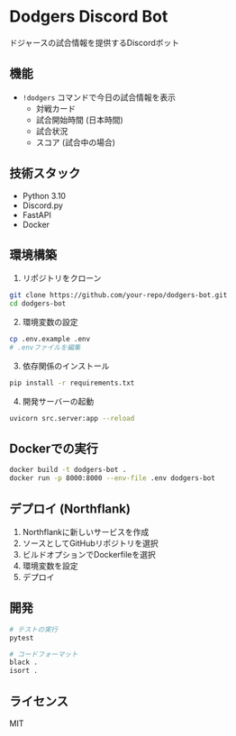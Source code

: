 # Dodgers Discord Bot

ドジャースの試合情報を提供するDiscordボット

## 機能

- `!dodgers` コマンドで今日の試合情報を表示
  - 対戦カード
  - 試合開始時間 (日本時間)
  - 試合状況
  - スコア (試合中の場合)

## 技術スタック

- Python 3.10
- Discord.py
- FastAPI
- Docker

## 環境構築

1. リポジトリをクローン
```bash
git clone https://github.com/your-repo/dodgers-bot.git
cd dodgers-bot
```

2. 環境変数の設定
```bash
cp .env.example .env
# .envファイルを編集
```

3. 依存関係のインストール
```bash
pip install -r requirements.txt
```

4. 開発サーバーの起動
```bash
uvicorn src.server:app --reload
```

## Dockerでの実行

```bash
docker build -t dodgers-bot .
docker run -p 8000:8000 --env-file .env dodgers-bot
```

## デプロイ (Northflank)

1. Northflankに新しいサービスを作成
2. ソースとしてGitHubリポジトリを選択
3. ビルドオプションでDockerfileを選択
4. 環境変数を設定
5. デプロイ

## 開発

```bash
# テストの実行
pytest

# コードフォーマット
black .
isort .
```

## ライセンス

MIT